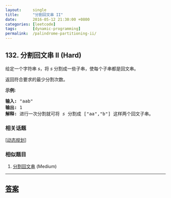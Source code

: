 ```yaml
---
layout:     single
title:      "分割回文串 II"
date:       2016-05-12 21:30:00 +0800
categories: [leetcode]
tags:       [dynamic-programming]
permalink:  /palindrome-partitioning-ii/
---
```


## 132. 分割回文串 II (Hard)

<p>给定一个字符串 <em>s</em>，将 <em>s</em> 分割成一些子串，使每个子串都是回文串。</p>

<p>返回符合要求的最少分割次数。</p>

<p><strong>示例:</strong></p>

<pre><strong>输入:</strong>&nbsp;&quot;aab&quot;
<strong>输出:</strong> 1
<strong>解释: </strong>进行一次分割就可将&nbsp;<em>s </em>分割成 [&quot;aa&quot;,&quot;b&quot;] 这样两个回文子串。
</pre>

### 相关话题
  [[动态规划](https://github.com/openset/leetcode/tree/master/tag/dynamic-programming/README.md)]

### 相似题目
  1. [分割回文串](/palindrome-partitioning) (Medium)

---

## [答案](https://github.com/openset/leetcode/tree/master/problems/palindrome-partitioning-ii)
